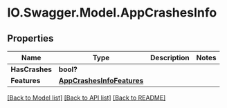 # IO.Swagger.Model.AppCrashesInfo
## Properties

Name | Type | Description | Notes
------------ | ------------- | ------------- | -------------
**HasCrashes** | **bool?** |  | 
**Features** | [**AppCrashesInfoFeatures**](AppCrashesInfoFeatures.md) |  | 

[[Back to Model list]](../README.md#documentation-for-models) [[Back to API list]](../README.md#documentation-for-api-endpoints) [[Back to README]](../README.md)

